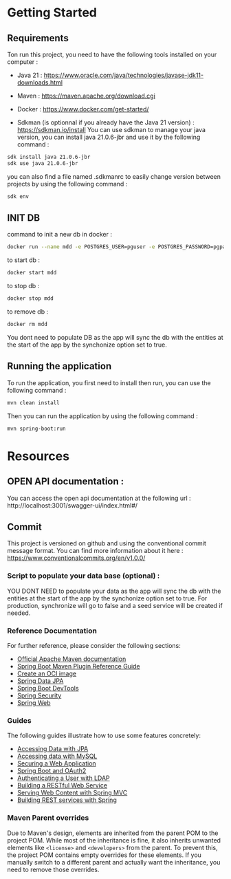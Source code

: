 # Getting Started

## Requirements

Ton run this project, you need to have the following tools installed on your computer :

* Java 21 : https://www.oracle.com/java/technologies/javase-jdk11-downloads.html
* Maven : https://maven.apache.org/download.cgi
* Docker : https://www.docker.com/get-started/

* Sdkman (is optionnal if you already have the Java 21 version) : https://sdkman.io/install
  You can use sdkman to manage your java version, you can install java 21.0.6-jbr and use it by the following
  command :

``` bash
sdk install java 21.0.6-jbr
sdk use java 21.0.6-jbr
``` 

you can also find a file named .sdkmanrc to easily change version between projects by using the following command :

``` bash
sdk env
```

## INIT DB

command to init a new db in docker :

``` bash
docker run --name mdd -e POSTGRES_USER=pguser -e POSTGRES_PASSWORD=pgpass -e POSTGRES_DB=pgdb -p 5432:5432 -d postgres
```

to start db :

``` bash
docker start mdd
```

to stop db :

``` bash
docker stop mdd
```

to remove db :

``` bash
docker rm mdd
```

You dont need to populate DB as the app will sync the db with the entities at the start of the app by the synchonize
option set to true.

## Running the application

To run the application, you first need to install then run, you can use the following command :

``` bash
mvn clean install
```

Then you can run the application by using the following command :

``` bash
mvn spring-boot:run
```

# Resources

## OPEN API documentation :

You can access the open api documentation at the following url :
http://localhost:3001/swagger-ui/index.html#/

## Commit

This project is versioned on github and using the conventional commit message format.
You can find more information about it here : https://www.conventionalcommits.org/en/v1.0.0/

### Script to populate your data base (optional) :

YOU DONT NEED to populate your data as the app will sync the db with the entities at the start of the app by the
synchonize option set to true.
For production, synchronize will go to false and a seed service will be created if needed.

### Reference Documentation

For further reference, please consider the following sections:

* [Official Apache Maven documentation](https://maven.apache.org/guides/index.html)
* [Spring Boot Maven Plugin Reference Guide](https://docs.spring.io/spring-boot/3.3.4/maven-plugin)
* [Create an OCI image](https://docs.spring.io/spring-boot/3.3.4/maven-plugin/build-image.html)
* [Spring Data JPA](https://docs.spring.io/spring-boot/docs/3.3.4/reference/htmlsingle/index.html#data.sql.jpa-and-spring-data)
* [Spring Boot DevTools](https://docs.spring.io/spring-boot/docs/3.3.4/reference/htmlsingle/index.html#using.devtools)
* [Spring Security](https://docs.spring.io/spring-boot/docs/3.3.4/reference/htmlsingle/index.html#web.security)
* [Spring Web](https://docs.spring.io/spring-boot/docs/3.3.4/reference/htmlsingle/index.html#web)

### Guides

The following guides illustrate how to use some features concretely:

* [Accessing Data with JPA](https://spring.io/guides/gs/accessing-data-jpa/)
* [Accessing data with MySQL](https://spring.io/guides/gs/accessing-data-mysql/)
* [Securing a Web Application](https://spring.io/guides/gs/securing-web/)
* [Spring Boot and OAuth2](https://spring.io/guides/tutorials/spring-boot-oauth2/)
* [Authenticating a User with LDAP](https://spring.io/guides/gs/authenticating-ldap/)
* [Building a RESTful Web Service](https://spring.io/guides/gs/rest-service/)
* [Serving Web Content with Spring MVC](https://spring.io/guides/gs/serving-web-content/)
* [Building REST services with Spring](https://spring.io/guides/tutorials/rest/)

### Maven Parent overrides

Due to Maven's design, elements are inherited from the parent POM to the project POM.
While most of the inheritance is fine, it also inherits unwanted elements like `<license>` and `<developers>` from the
parent.
To prevent this, the project POM contains empty overrides for these elements.
If you manually switch to a different parent and actually want the inheritance, you need to remove those overrides.
